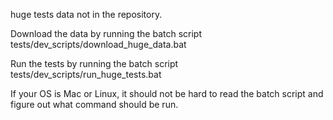 huge tests data not in the repository.

Download the data by running the batch script tests/dev_scripts/download_huge_data.bat

Run the tests by running the batch script
tests/dev_scripts/run_huge_tests.bat

If your OS is Mac or Linux, it should not be hard to read the batch script and figure out what command should be run.
